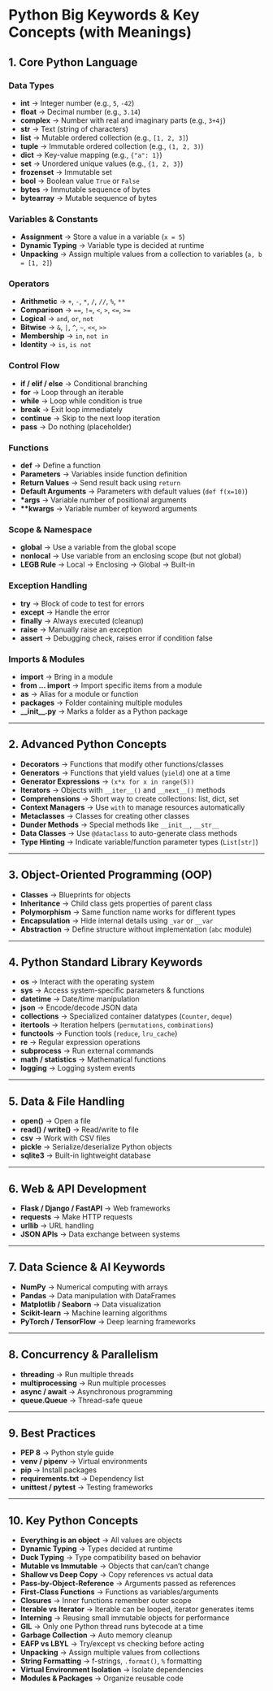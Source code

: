 # Python Big Keywords & Key Concepts (with Meanings)

## 1. Core Python Language

### Data Types

- **int** → Integer number (e.g., `5`, `-42`)
- **float** → Decimal number (e.g., `3.14`)
- **complex** → Number with real and imaginary parts (e.g., `3+4j`)
- **str** → Text (string of characters)
- **list** → Mutable ordered collection (e.g., `[1, 2, 3]`)
- **tuple** → Immutable ordered collection (e.g., `(1, 2, 3)`)
- **dict** → Key-value mapping (e.g., `{"a": 1}`)
- **set** → Unordered unique values (e.g., `{1, 2, 3}`)
- **frozenset** → Immutable set
- **bool** → Boolean value `True` or `False`
- **bytes** → Immutable sequence of bytes
- **bytearray** → Mutable sequence of bytes

### Variables & Constants

- **Assignment** → Store a value in a variable (`x = 5`)
- **Dynamic Typing** → Variable type is decided at runtime
- **Unpacking** → Assign multiple values from a collection to variables (`a, b = [1, 2]`)

### Operators

- **Arithmetic** → `+`, `-`, `*`, `/`, `//`, `%`, `**`
- **Comparison** → `==`, `!=`, `<`, `>`, `<=`, `>=`
- **Logical** → `and`, `or`, `not`
- **Bitwise** → `&`, `|`, `^`, `~`, `<<`, `>>`
- **Membership** → `in`, `not in`
- **Identity** → `is`, `is not`

### Control Flow

- **if / elif / else** → Conditional branching
- **for** → Loop through an iterable
- **while** → Loop while condition is true
- **break** → Exit loop immediately
- **continue** → Skip to the next loop iteration
- **pass** → Do nothing (placeholder)

### Functions

- **def** → Define a function
- **Parameters** → Variables inside function definition
- **Return Values** → Send result back using `return`
- **Default Arguments** → Parameters with default values (`def f(x=10)`)
- **\*args** → Variable number of positional arguments
- **\*\*kwargs** → Variable number of keyword arguments

### Scope & Namespace

- **global** → Use a variable from the global scope
- **nonlocal** → Use variable from an enclosing scope (but not global)
- **LEGB Rule** → Local → Enclosing → Global → Built-in

### Exception Handling

- **try** → Block of code to test for errors
- **except** → Handle the error
- **finally** → Always executed (cleanup)
- **raise** → Manually raise an exception
- **assert** → Debugging check, raises error if condition false

### Imports & Modules

- **import** → Bring in a module
- **from ... import** → Import specific items from a module
- **as** → Alias for a module or function
- **packages** → Folder containing multiple modules
- **\_\_init\_\_.py** → Marks a folder as a Python package

---

## 2. Advanced Python Concepts

- **Decorators** → Functions that modify other functions/classes
- **Generators** → Functions that yield values (`yield`) one at a time
- **Generator Expressions** → `(x*x for x in range(5))`
- **Iterators** → Objects with `__iter__()` and `__next__()` methods
- **Comprehensions** → Short way to create collections: list, dict, set
- **Context Managers** → Use `with` to manage resources automatically
- **Metaclasses** → Classes for creating other classes
- **Dunder Methods** → Special methods like `__init__`, `__str__`
- **Data Classes** → Use `@dataclass` to auto-generate class methods
- **Type Hinting** → Indicate variable/function parameter types (`List[str]`)

---

## 3. Object-Oriented Programming (OOP)

- **Classes** → Blueprints for objects
- **Inheritance** → Child class gets properties of parent class
- **Polymorphism** → Same function name works for different types
- **Encapsulation** → Hide internal details using `_var` or `__var`
- **Abstraction** → Define structure without implementation (`abc` module)

---

## 4. Python Standard Library Keywords

- **os** → Interact with the operating system
- **sys** → Access system-specific parameters & functions
- **datetime** → Date/time manipulation
- **json** → Encode/decode JSON data
- **collections** → Specialized container datatypes (`Counter`, `deque`)
- **itertools** → Iteration helpers (`permutations`, `combinations`)
- **functools** → Function tools (`reduce`, `lru_cache`)
- **re** → Regular expression operations
- **subprocess** → Run external commands
- **math / statistics** → Mathematical functions
- **logging** → Logging system events

---

## 5. Data & File Handling

- **open()** → Open a file
- **read() / write()** → Read/write to file
- **csv** → Work with CSV files
- **pickle** → Serialize/deserialize Python objects
- **sqlite3** → Built-in lightweight database

---

## 6. Web & API Development

- **Flask / Django / FastAPI** → Web frameworks
- **requests** → Make HTTP requests
- **urllib** → URL handling
- **JSON APIs** → Data exchange between systems

---

## 7. Data Science & AI Keywords

- **NumPy** → Numerical computing with arrays
- **Pandas** → Data manipulation with DataFrames
- **Matplotlib / Seaborn** → Data visualization
- **Scikit-learn** → Machine learning algorithms
- **PyTorch / TensorFlow** → Deep learning frameworks

---

## 8. Concurrency & Parallelism

- **threading** → Run multiple threads
- **multiprocessing** → Run multiple processes
- **async / await** → Asynchronous programming
- **queue.Queue** → Thread-safe queue

---

## 9. Best Practices

- **PEP 8** → Python style guide
- **venv / pipenv** → Virtual environments
- **pip** → Install packages
- **requirements.txt** → Dependency list
- **unittest / pytest** → Testing frameworks

---

## 10. Key Python Concepts

- **Everything is an object** → All values are objects
- **Dynamic Typing** → Types decided at runtime
- **Duck Typing** → Type compatibility based on behavior
- **Mutable vs Immutable** → Objects that can/can’t change
- **Shallow vs Deep Copy** → Copy references vs actual data
- **Pass-by-Object-Reference** → Arguments passed as references
- **First-Class Functions** → Functions as variables/arguments
- **Closures** → Inner functions remember outer scope
- **Iterable vs Iterator** → Iterable can be looped, iterator generates items
- **Interning** → Reusing small immutable objects for performance
- **GIL** → Only one Python thread runs bytecode at a time
- **Garbage Collection** → Auto memory cleanup
- **EAFP vs LBYL** → Try/except vs checking before acting
- **Unpacking** → Assign multiple values from collections
- **String Formatting** → f-strings, `.format()`, `%` formatting
- **Virtual Environment Isolation** → Isolate dependencies
- **Modules & Packages** → Organize reusable code
